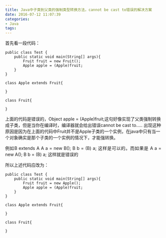 ```yaml
---
title: Java中子类到父类的强制类型转换方法，cannot be cast to错误的解决方案
date: 2016-07-12 11:07:39
categories:
- Java
tags: 
---
```

首先看一段代码：
```
public class Test {
	public static void main(String[] args){
		Fruit fruit = new Fruit();
		Apple apple = (Apple)fruit;
	}
}

class Apple extends Fruit{
	
}

class Fruit{
	
}
```
上面的代码是错误的，Object apple = (Apple)fruit;这句好像实现了父类强制转换成子类，但是当你在编译时，编译器就会给出错误cannot be cast to.....
出现这种原因是因为在上面的代码中Fruit并不是Apple子类的一个实例，在java中只有当一个对象确实是那个子类的一个实例的情况下，才能强转换。
<p style="text-align: justify;">例如B extends A
A a = new B();
B b = (B) a;
这样是可以的。而如果是
A a = new A();
B b = (B) a;
这样就是错误的</p>
所以上述代码应改为：

```
public class Test {
	public static void main(String[] args){
		Fruit fruit = new Apple();
		Apple apple = (Apple)fruit;
	}
}

class Apple extends Fruit{
	
}

class Fruit{
	
}
```